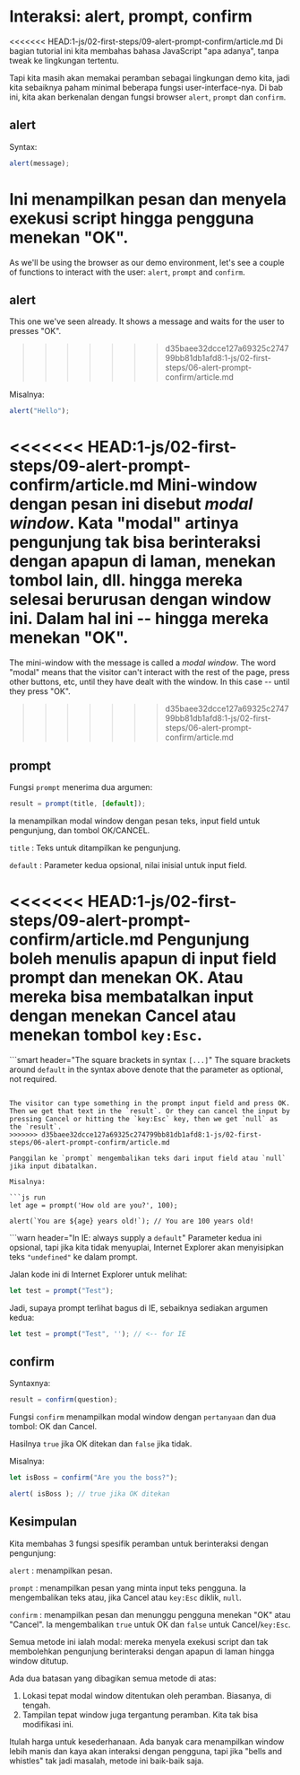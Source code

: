 # Interaksi: alert, prompt, confirm

<<<<<<< HEAD:1-js/02-first-steps/09-alert-prompt-confirm/article.md
Di bagian tutorial ini kita membahas bahasa JavaScript "apa adanya", tanpa tweak ke lingkungan tertentu.

Tapi kita masih akan memakai peramban sebagai lingkungan demo kita, jadi kita sebaiknya paham minimal beberapa fungsi user-interface-nya. Di bab ini, kita akan berkenalan dengan fungsi browser `alert`, `prompt` dan `confirm`.

## alert

Syntax:

```js
alert(message);
```

Ini menampilkan pesan dan menyela exekusi script hingga pengguna menekan "OK".
=======
As we'll be using the browser as our demo environment, let's see a couple of functions to interact with the user: `alert`, `prompt` and `confirm`.

## alert

This one we've seen already. It shows a message and waits for the user to presses "OK".
>>>>>>> d35baee32dcce127a69325c274799bb81db1afd8:1-js/02-first-steps/06-alert-prompt-confirm/article.md

Misalnya:

```js run
alert("Hello");
```

<<<<<<< HEAD:1-js/02-first-steps/09-alert-prompt-confirm/article.md
Mini-window dengan pesan ini disebut *modal window*. Kata "modal" artinya pengunjung tak bisa berinteraksi dengan apapun di laman, menekan tombol lain, dll. hingga mereka selesai berurusan dengan window ini. Dalam hal ini -- hingga mereka menekan "OK".
=======
The mini-window with the message is called a *modal window*. The word "modal" means that the visitor can't interact with the rest of the page, press other buttons, etc, until they have dealt with the window. In this case -- until they press "OK".
>>>>>>> d35baee32dcce127a69325c274799bb81db1afd8:1-js/02-first-steps/06-alert-prompt-confirm/article.md

## prompt

Fungsi `prompt` menerima dua argumen:

```js no-beautify
result = prompt(title, [default]);
```

Ia menampilkan modal window dengan pesan teks, input field untuk pengunjung, dan tombol OK/CANCEL.

`title`
: Teks untuk ditampilkan ke pengunjung.

`default`
: Parameter kedua opsional, nilai inisial untuk input field.

<<<<<<< HEAD:1-js/02-first-steps/09-alert-prompt-confirm/article.md
Pengunjung boleh menulis apapun di input field prompt dan menekan OK. Atau mereka bisa membatalkan input dengan menekan Cancel atau menekan tombol `key:Esc`.
=======
```smart header="The square brackets in syntax `[...]`"
The square brackets around `default` in the syntax above denote that the parameter as optional, not required.
```

The visitor can type something in the prompt input field and press OK. Then we get that text in the `result`. Or they can cancel the input by pressing Cancel or hitting the `key:Esc` key, then we get `null` as the `result`.
>>>>>>> d35baee32dcce127a69325c274799bb81db1afd8:1-js/02-first-steps/06-alert-prompt-confirm/article.md

Panggilan ke `prompt` mengembalikan teks dari input field atau `null` jika input dibatalkan.

Misalnya:

```js run
let age = prompt('How old are you?', 100);

alert(`You are ${age} years old!`); // You are 100 years old!
```

```warn header="In IE: always supply a `default`"
Parameter kedua ini opsional, tapi jika kita tidak menyuplai, Internet Explorer akan menyisipkan teks `"undefined"` ke dalam prompt.

Jalan kode ini di Internet Explorer untuk melihat:

```js run
let test = prompt("Test");
```

Jadi, supaya prompt terlihat bagus di IE, sebaiknya sediakan argumen kedua:

```js run
let test = prompt("Test", ''); // <-- for IE
```

## confirm

Syntaxnya:

```js
result = confirm(question);
```

Fungsi `confirm` menampilkan modal window dengan `pertanyaan` dan dua tombol: OK dan Cancel.

Hasilnya `true` jika OK ditekan dan `false` jika tidak.

Misalnya:

```js run
let isBoss = confirm("Are you the boss?");

alert( isBoss ); // true jika OK ditekan
```

## Kesimpulan

Kita membahas 3 fungsi spesifik peramban untuk berinteraksi dengan pengunjung:

`alert`
: menampilkan pesan.

`prompt`
: menampilkan pesan yang minta input teks pengguna. Ia mengembalikan teks atau, jika Cancel atau `key:Esc` diklik, `null`.

`confirm`
: menampilkan pesan dan menunggu pengguna menekan "OK" atau "Cancel". Ia mengembalikan `true` untuk OK dan `false` untuk Cancel/`key:Esc`.

Semua metode ini ialah modal: mereka menyela exekusi script dan tak membolehkan pengunjung berinteraksi dengan apapun di laman hingga window ditutup.

Ada dua batasan yang dibagikan semua metode di atas:

1. Lokasi tepat modal window ditentukan oleh peramban. Biasanya, di tengah.
2. Tampilan tepat window juga tergantung peramban. Kita tak bisa  modifikasi ini.

Itulah harga untuk kesederhanaan. Ada banyak cara menampilkan window lebih manis dan kaya akan interaksi dengan pengguna, tapi jika "bells and whistles" tak jadi masalah, metode ini baik-baik saja.
